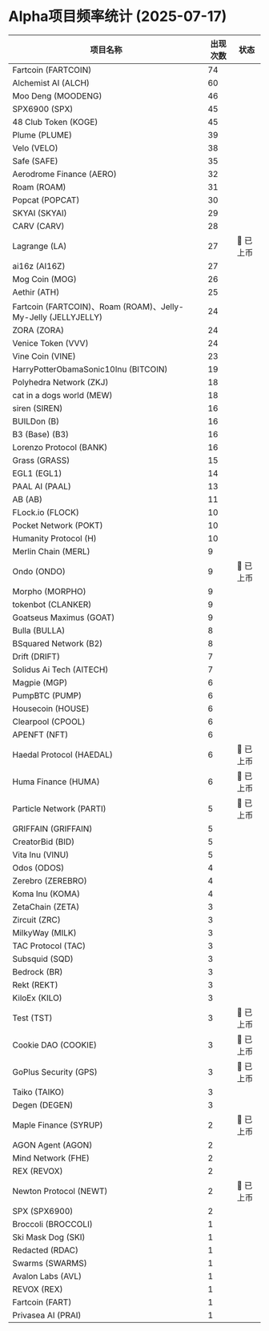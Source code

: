 # Alpha项目频率统计 (2025-07-17)

| 项目名称 | 出现次数 | 状态 |
| --- | --- | --- |
| Fartcoin (FARTCOIN) | 74 |  |
| Alchemist AI (ALCH) | 60 |  |
| Moo Deng (MOODENG) | 46 |  |
| SPX6900 (SPX) | 45 |  |
| 48 Club Token (KOGE) | 45 |  |
| Plume (PLUME) | 39 |  |
| Velo (VELO) | 38 |  |
| Safe (SAFE) | 35 |  |
| Aerodrome Finance (AERO) | 32 |  |
| Roam (ROAM) | 31 |  |
| Popcat (POPCAT) | 30 |  |
| SKYAI (SKYAI) | 29 |  |
| CARV (CARV) | 28 |  |
| Lagrange (LA) | 27 | 🔔 已上币 |
| ai16z (AI16Z) | 27 |  |
| Mog Coin (MOG) | 26 |  |
| Aethir (ATH) | 25 |  |
| Fartcoin (FARTCOIN)、Roam (ROAM)、Jelly-My-Jelly (JELLYJELLY) | 24 |  |
| ZORA (ZORA) | 24 |  |
| Venice Token (VVV) | 24 |  |
| Vine Coin (VINE) | 23 |  |
| HarryPotterObamaSonic10Inu (BITCOIN) | 19 |  |
| Polyhedra Network (ZKJ) | 18 |  |
| cat in a dogs world (MEW) | 18 |  |
| siren (SIREN) | 16 |  |
| BUILDon (B) | 16 |  |
| B3 (Base) (B3) | 16 |  |
| Lorenzo Protocol (BANK) | 16 |  |
| Grass (GRASS) | 15 |  |
| EGL1 (EGL1) | 14 |  |
| PAAL AI (PAAL) | 13 |  |
| AB (AB) | 11 |  |
| FLock.io (FLOCK) | 10 |  |
| Pocket Network (POKT) | 10 |  |
| Humanity Protocol (H) | 10 |  |
| Merlin Chain (MERL) | 9 |  |
| Ondo (ONDO) | 9 | 🔔 已上币 |
| Morpho (MORPHO) | 9 |  |
| tokenbot (CLANKER) | 9 |  |
| Goatseus Maximus (GOAT) | 9 |  |
| Bulla (BULLA) | 8 |  |
| BSquared Network (B2) | 8 |  |
| Drift (DRIFT) | 7 |  |
| Solidus Ai Tech (AITECH) | 7 |  |
| Magpie (MGP) | 6 |  |
| PumpBTC (PUMP) | 6 |  |
| Housecoin (HOUSE) | 6 |  |
| Clearpool (CPOOL) | 6 |  |
| APENFT (NFT) | 6 |  |
| Haedal Protocol (HAEDAL) | 6 | 🔔 已上币 |
| Huma Finance (HUMA) | 6 | 🔔 已上币 |
| Particle Network (PARTI) | 5 | 🔔 已上币 |
| GRIFFAIN (GRIFFAIN) | 5 |  |
| CreatorBid (BID) | 5 |  |
| Vita Inu (VINU) | 5 |  |
| Odos (ODOS) | 4 |  |
| Zerebro (ZEREBRO) | 4 |  |
| Koma Inu (KOMA) | 4 |  |
| ZetaChain (ZETA) | 3 |  |
| Zircuit (ZRC) | 3 |  |
| MilkyWay (MILK) | 3 |  |
| TAC Protocol (TAC) | 3 |  |
| Subsquid (SQD) | 3 |  |
| Bedrock (BR) | 3 |  |
| Rekt (REKT) | 3 |  |
| KiloEx (KILO) | 3 |  |
| Test (TST) | 3 | 🔔 已上币 |
| Cookie DAO (COOKIE) | 3 | 🔔 已上币 |
| GoPlus Security (GPS) | 3 | 🔔 已上币 |
| Taiko (TAIKO) | 3 |  |
| Degen (DEGEN) | 3 |  |
| Maple Finance (SYRUP) | 2 | 🔔 已上币 |
| AGON Agent (AGON) | 2 |  |
| Mind Network (FHE) | 2 |  |
| REX (REVOX) | 2 |  |
| Newton Protocol (NEWT) | 2 | 🔔 已上币 |
| SPX (SPX6900) | 2 |  |
| Broccoli (BROCCOLI) | 1 |  |
| Ski Mask Dog (SKI) | 1 |  |
| Redacted (RDAC) | 1 |  |
| Swarms (SWARMS) | 1 |  |
| Avalon Labs (AVL) | 1 |  |
| REVOX (REX) | 1 |  |
| Fartcoin (FART) | 1 |  |
| Privasea AI (PRAI) | 1 |  |
